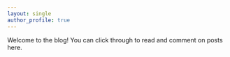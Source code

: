 ```yaml
---
layout: single
author_profile: true
---
```


Welcome to the blog! You can click through to read and comment on posts here.

